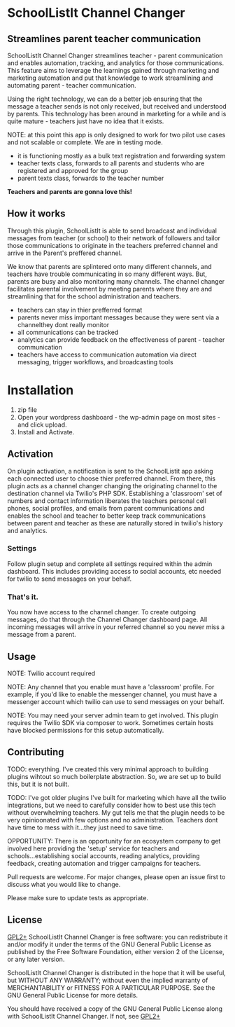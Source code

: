 # SchoolListIt Channel Changer

## Streamlines parent teacher communication
SchoolListIt Channel Changer streamlines teacher - parent communication and enables automation, tracking, and analytics for those communications. This feature aims to leverage the learnings gained through marketing and marketing automation and put that knowledge to work streamlining and automating parent - teacher communication. 

Using the right technology, we can do a better job ensuring that the message a teacher sends is not only received, but received and understood by parents. This technology has been around in marketing for a while and is quite mature - teachers just have no idea that it exists. 

NOTE: at this point this app is only designed to work for two pilot use cases and not scalable or complete. We are in testing mode.
- it is functioning mostly as a bulk text registration and forwarding system
- teacher texts class, forwards to all parents and students who are registered and approved for the group
- parent texts class, forwards to the teacher number

**Teachers and parents are gonna love this!**

## How it works
Through this plugin, SchoolListIt is able to send broadcast and individual messages from teacher (or school) to their network of followers and tailor those communications to originate in the teachers preferred channel and arrive in the Parent's preffered channel.

We know that parents are splintered onto many different channels, and teachers have trouble communicating in so many different ways. But, parents are busy and also monitoring many channels. The channel changer facilitates parental involvement by meeting parents where they are and streamlining that for the school administration and teachers. 

- teachers can stay in thier prefferred format
- parents never miss important messages because they were sent via a channelthey dont really monitor
- all communications can be tracked
- analytics can provide feedback on the effectiveness of parent - teacher communication
- teachers have access to communication automation via direct messaging, trigger workflows, and broadcasting tools

# Installation

1.  zip file
2. Open your wordpress dashboard - the wp-admin page on most sites - and click upload.
3. Install and Activate.

## Activation
On plugin activation, a notification is sent to the SchoolListit app asking each connected user to choose thier preferred channel. From there, this plugin acts as a channel changer changing the originating channel to the destination channel via Twilio's PHP SDK. Establishing a 'classroom' set of numbers and contact information liberates the teachers personal cell phones, social profiles, and emails from parent communications and enables the school and teacher to better keep track communications between parent and teacher as these are naturally stored in twilio's history and analytics. 

### Settings
Follow plugin setup and complete all settings required within the admin dashboard. This includes providing access to social accounts, etc needed for twilio to send messages on your behalf. 

### That's it.
You now have access to the channel changer. To create outgoing messages, do that through the Channel Changer dashboard page. All incoming messages will arrive in your referred channel so you never miss a message from a parent.

## Usage

NOTE: Twilio account required

NOTE: Any channel that you enable must have a 'classroom' profile. For example, if you'd like to enable the messenger channel, you must have a messenger account which twilio can use to send messages on your behalf. 

NOTE: You may need your server admin team to get involved. This plugin requires the Twilio SDK via composer to work. Sometimes certain hosts have blocked permissions for this setup automatically.

## Contributing
TODO: everything. I've created this very minimal approach to building plugins wihtout so much boilerplate abstraction. So, we are set up to build this, but it is not built. 

TODO: I've got older plugins I've built for marketing which have all the twilio integrations, but we need to carefully consider how to best use this tech without overwhelming teachers. My gut tells me that the plugin needs to be very opinioonated with few options and no administration. Teachers dont have time to mess with it...they just need to save time.

OPPORTUNITY: There is an opportunity for an ecosystem company to get involved here providing the 'setup' service for teachers and schools...establishing social accounts, reading analytics, providing feedback, creating automation and trigger campaigns for teachers. 

Pull requests are welcome. For major changes, please open an issue first to discuss what you would like to change.

Please make sure to update tests as appropriate.

## License
[GPL2+](http://www.gnu.org/licenses/gpl-3.0.html) 
 SchoolListIt Channel Changer is free software: you can redistribute it and/or modify
 it under the terms of the GNU General Public License as published by
 the Free Software Foundation, either version 2 of the License, or
 any later version.

SchoolListIt Channel Changer is distributed in the hope that it will be useful,
 but WITHOUT ANY WARRANTY; without even the implied warranty of
 MERCHANTABILITY or FITNESS FOR A PARTICULAR PURPOSE. See the
 GNU General Public License for more details.

 You should have received a copy of the GNU General Public License
 along with SchoolListIt Channel Changer. If not, see [GPL2+](http://www.gnu.org/licenses/gpl-3.0.html) 
